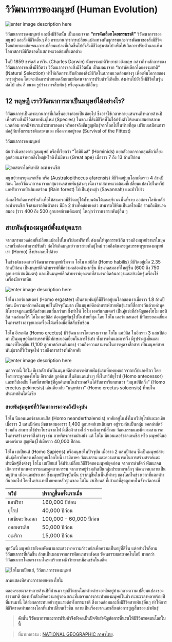 วิวัฒนาการของมนุษย์ (Human Evolution)
===

![enter image description here](https://ngthai.com/app/uploads/2019/08/%E0%B8%A7%E0%B8%B4%E0%B8%A7%E0%B8%B1%E0%B8%92%E0%B8%99%E0%B8%B2%E0%B8%81%E0%B8%B2%E0%B8%A3%E0%B8%A1%E0%B8%99%E0%B8%B8%E0%B8%A9%E0%B8%A2%E0%B9%8C.jpg)

วิวัฒนาการของมนุษย์ และสิ่งมีชีวิตนั้น เป็นผลมาจาก **“การคัดเลือกโดยธรรมชาติ”**
วิวัฒนาการของมนุษย์ และสิ่งมีชีวิตอื่นๆ คือ กระบวนการการเปลี่ยนแปลงทางพันธุกรรมและการพัฒนาของสิ่งมีชีวิต โดยถ่ายทอดลักษณะการเปลี่ยนแปลงที่เกิดขึ้นไปยังสิ่งมีชีวิตรุ่นต่อไป เพื่อให้เกิดการปรับตัวและเพิ่มโอกาสการมีชีวิตรอดในสภาพแวดล้อมที่แตกต่าง

ในปี 1859 ชาร์ลส์ ดาร์วิน (Charles Darwin) นักธรรมชาติวิทยาชาวอังกฤษ กล่าวถึงหลักการของวิวัฒนาการของสิ่งมีชีวิตว่า วิวัฒนาการของสิ่งมีชีวิตนั้น เป็นผลมาจาก “การคัดเลือกโดยธรรมชาติ” (Natural Selection) ทำให้เกิดการปรับตัวของสิ่งมีชีวิตในสภาพแวดล้อมต่างๆ เพื่อเพิ่มโอกาสของการอยู่รอด โดยจะเกิดการถ่ายทอดลักษณะพิเศษจากการปรับตัวที่เกิดขึ้น ส่งผ่านไปยังสิ่งมีชีวิตในรุ่นต่อไป เช่น สี ขนาด รูปร่าง การสืบพันธุ์ หรือคุณสมบัติอื่นๆ

## 12 ทฤษฎี เราวิวัฒนาการมาเป็นมนุษย์ได้อย่างไร?

วิวัฒนาการเป็นกระบวนการที่เกิดขึ้นอย่างค่อยเป็นค่อยไป ซึ่งอาจใช้เวลาหลายแสนจนถึงหลายล้านปี เพื่อสร้างสิ่งมีชีวิตสายพันธุ์ใหม่ (Species) ในขณะที่สิ่งมีชีวิตที่ไม่ได้ปรับตัวให้เหมาะสมต่อสภาพแวดล้อม อาจมีจำนวนประชากรลดลง หรืออาจถึงขั้นสูญพันธุ์จากโลกไปในท้ายที่สุด เปรียบเสมือนการต่อสู้กับทั้งธรรมชาติและตนเอง เพื่อความอยู่รอด (Survival of the Fittest)

วิวัฒนาการของมนุษย์ 

ต้นกำเนิดของตระกูลมนุษย์ หรือที่เรียกว่า “โฮมินิดส์” (Hominids) แยกตัวออกจากกลุ่มสัตว์เลี้ยงลูกด้วยนมจำพวกลิงใหญ่หรือลิงไม่มีหาง (Great ape) เมื่อราว 7 ถึง 13 ล้านปีก่อน

![ออสตราโลพิเทคัส อะฟาเรนซิส](https://ngthai.com/app/uploads/2019/08/Australopithecus-Afarensis-768x963.jpg)

มนุษย์วานรยุคแรกเริ่ม หรือ (Australopithecus afarensis) มีชีวิตอยู่บนโลกเมื่อราว 4 ล้านปีก่อน โดยวิวัฒนาการมาจากกลุ่มวานรสายพันธุ์ต่างๆ เนื่องจากสภาพแวดล้อมที่เปลี่ยนแปลงไปในทวีปแอฟริกาจากป่าฝนเขตร้อน (Rain forest) ไปเป็นทุ่งหญ้า (Savannah) และป่าโปร่ง

ส่งผลให้เกิดการปรับตัวเพื่อให้สามารถมีชีวิตอยู่ได้ทั้งบนต้นไม้และบริเวณพื้นที่ราบ ออสตราโลพิเทคัส อะฟาเรนซิส จึงสามารถยืนตัวตรง มีมือ 2 ข้างที่คล่องแคล่ว สามารถใช้หินเป็นเครื่องมือ รวมถึงมีขนาดสมอง (ราว 400 ถึง 500 ลูกบาศก์เซนติเมตร) ใหญ่กว่าวานรสายพันธุ์อื่น ๆ

## สายพันธุ์ของมนุษย์ตั้งแต่ยุคแรก

จากสภาพแวดล้อมที่เปลี่ยนแปลงไปในทวีปแอฟริกานี้ ส่งผลให้ทุกสรรพชีวิต รวมถึงมนุษย์วานรในยุคแรกเริ่มต้องทำการปรับตัว ก่อให้เกิดมนุษย์วานรสายพันธุ์ใหม่ รวมถึงต้นตระกูลบรรพบุรุษของมนุษย์เรา (Homo) ซึ่งประกอบไปด้วย

ในช่วงต้นของสายวิวัฒนาการมนุษย์เริ่มจาก โฮโม แฮบิลิส (Homo habilis) มีชีวิตอยู่เมื่อ 2.35 ล้านปีก่อน เป็นมนุษย์ดึกดำบรรพ์ที่มีความคล่องตัวมากขึ้น มีขนาดสมองที่ใหญ่ขึ้น (600 ถึง 750 ลูกบาศก์เซนติเมตร) และเป็นมนุษย์ดึกดำบรรพ์ยุคแรกที่สามารถคิดค้นอาวุธและประดิษฐ์เครื่องใช้เครื่องมือจากหิน

![enter image description here](https://ngthai.com/app/uploads/2019/08/Homo-Habilis-969x1024.jpg)


โฮโม เออร์แกสเตอร์ (Homo ergaster) เป็นสายพันธุ์ที่มีชีวิตอยู่บนโลกของเราเมื่อราว 1.8 ล้านปีก่อน มีความคล้ายคลึงมนุษย์ในปัจจุบันมาก เป็นมนุษย์ดึกดำบรรพ์สายพันธุ์แรกที่สื่อสารกันด้วยคำพูด มีโพรงจมูกและมีสัดส่วนแขนสั้นกว่าขา ซึ่งทำให้ โฮโม เออร์แกสเตอร์ เป็นคู่แข่งที่สำคัญของโฮโม แฮบิลิส จนส่งผลให้ โฮโม แฮบิลิส ต้องสูญพันธุ์ไปในท้ายที่สุด โดย โฮโม เออร์แกสเตอร์  มีทักษะยอดเยี่ยมในการสร้างอาวุธและเครื่องไม้เครื่องมือที่สลับซับซ้อน

โฮโม อีเรกตัส (Homo erectus) มีวิวัฒนาการโดยตรงมาจาก โฮโม แฮบิลิส ในอีกราว 3 แสนปีต่อมา เป็นมนุษย์ดึกดำบรรพ์ที่มีทักษะยอดเยี่ยมในการใช้เท้า ทั้งการเดินและการวิ่ง มีรูปร่างสูงขึ้นและสมองที่ใหญ่ขึ้น (1,100 ลูกบาศก์เซนติเมตร) รวมถึงความสามารถในการพูดจาสื่อสาร เป็นมนุษย์สายพันธุ์แรกที่ริเริ่มจุดไฟ รวมถึงการสร้างที่พักอาศัย

![enter image description here](https://ngthai.com/app/uploads/2019/08/Homo-Erectus-983x1024.jpg)

นอกจากนี้ โฮโม อีเรกตัส ยังเป็นมนุษย์ดึกดำบรรพ์สายพันธุ์แรกที่อพยพออกจากทวีปแอฟริกา โดยโครงกระดูกของโฮโม อีเรกตัส ถูกค้นพบในดินแดนต่างๆ ทั้งในทวีปยุโรป (Homo antecessor) และทวีปเอเชีย โดยที่สายพันธุ์ที่ถูกค้นพบในประเทศจีนได้รับการเรียกขานว่า “มนุษย์ปักกิ่ง” (Homo erectus pekinesis) เช่นเดียวกับ “มนุษย์ชวา” (Homo erectus soloensis) ที่พบในประเทศอินโดนีเซีย

### สายพันธุ์มนุษย์ที่วิวัฒนาการมาจนถึงปัจจุบัน

โฮโม นีแอนเดอร์ธาลเอนซิส (Homo neanderthalensis) อาศัยอยู่ในทั้งในทวีปยุโรปและเอเชียเมื่อราว 3 แสนปีก่อน มีขนาดสมองราว 1,400 ลูกบาศก์เซนติเมตร อยู่รวมกันเป็นกลุ่ม ออกล่าสัตว์ร่วมกัน สามารถใช้ประโยชน์จากไฟ มีเสื้อผ้าสวมใส่ รวมถึงการมีสังคม วัฒนธรรมและมีความสามารถในการสร้างสรรค์สิ่งต่างๆ เช่น ภาพจิตรกรรมฝาผนัง แต่ โฮโม นีแอนเดอร์ธาลเอนซิส หรือ มนุษย์นีแอนเดอร์ธาล สูญพันธุ์ไปเมื่อราว 40,000 ปีก่อน

โฮโม เซเปียนส์ (Homo Sapiens) หรือมนุษย์ในปัจจุบัน เมื่อราว 2 แสนปีก่อน ซึ่งเป็นมนุษย์สายพันธุ์เดียวที่หลงเหลืออยู่บนโลกใบนี้ เรามีภาษา วัฒนธรรม และความสามารถในการสร้างสรรค์และประดิษฐ์สิ่งต่างๆ โฮโม เซเปียนส์ ได้ปรับเปลี่ยนวิถีชีวิตของมนุษย์ยุคก่อน จากการล่าสัตว์ พัฒนาจนเกิดการทำเกษตรกรรมและอุตสาหกรรม จากการอยู่ร่วมกันเป็นกลุ่มประชากรเล็กๆ พัฒนาจนกลายเป็นหมู่บ้าน เมืองและประเทศ ซึ่งมนุษย์ปัจจุบันนั้น ปรากฏขึ้นในพื้นที่ต่างๆ ของโลกในช่วงเวลาที่แตกต่างกันออกไป โดยในประเทศไทยพบหลักฐานของ โฮโม เซเปียนส์ ที่เก่าแก่ที่สุดถูกพบในจังหวัดกระบี่



|  ทวีป| ปรากฏขึ้นครั้งแรกเมื่อ |
|:----------|:-------------|
|แอฟริกา |160,000  ปีก่อน |
|ยุโรป|40,000 ปีก่อน|
|เอเชียตะวันออก|100,000 – 60,000 ปีก่อน|
|ออสเตรเลีย|50,000 ปีก่อน|
|อเมริกา|15,000 ปีก่อน|

ทุกวันนี้ มนุษย์เรายังคงพัฒนาและแสวงหาความก้าวหน้าเพื่อความเป็นอยู่ที่ดีขึ้น แต่อย่างไรก็ตาม วิวัฒนาการที่เกิดขึ้น ล้วนเป็นผลมาจากการพัฒนาทางสังคม วัฒนธรรมและเทคโนโลยี มากกว่าวิวัฒนาการโดยตรงจากโครงสร้างทางชีววิทยาเหมือนเช่นในอดีต

![โฮโมเซเปียนส์, วิวัฒนาการของมนุษย์](http://ngthai.com/app/uploads/2019/08/Migration-1024x768.png)

ภาพแสดงทิศทางการอพยพของโฮโม

ตลอดระยะเวลาหลายล้านปีที่ผ่านมา ทุกชีวิตบนโลกต่างดำรงอาศัยอยู่ท่ามกลางความเปลี่ยนแปลงของธรรมชาติ ต้องปรับตัวเพื่อความอยู่รอด ขณะที่ผลจากการกระทำของมนุษย์ในช่วงระยะเวลาหลายร้อยปีที่ผ่านมานี้ ได้ส่งผลกระทบอย่างรุนแรงต่อทั้งธรรมชาติ สิ่งแวดล้อมและสิ่งมีชีวิตสายพันธุ์อื่นๆ ทำให้การมีชีวิตรอดท่ามกลางโลกที่แปรเปลี่ยนเร็วขึ้น กลายเป็นเรื่องยากและเสี่ยงต่อการสูญสิ้นของเผ่าพันธุ์

  

>**ดังนั้น วิวัฒนาการและการปรับตัวจึงยังคงเป็นปัจจัยสำคัญต่อการดิ้นรนให้มีชีวิตรอดบนโลกใบนี้**


> ที่มาบทความ : [NATIONAL GEOGRAPHIC ภาษาไทย](https://ngthai.com/science/24384/human-evolution/).


<!--stackedit_data:
eyJwcm9wZXJ0aWVzIjoidGl0bGU6IEh1bWFuIEV2b2x1dGlpb2
5cbiIsImhpc3RvcnkiOlstNzE1MDYwNDI3LC05MjY1ODg4MTgs
LTEyODUxMzA0NjBdfQ==
-->